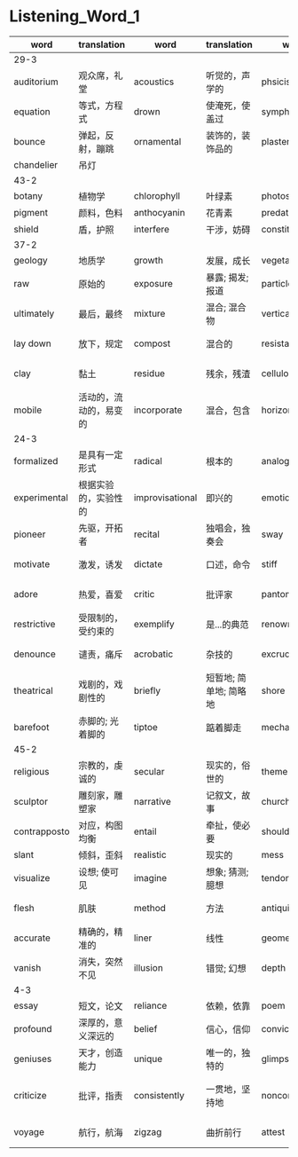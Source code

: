 # Listening_Word_1

| word         | translation            | word            | translation            | word           | translation                | word          | translation            |
| ------------ | ---------------------- | --------------- | ---------------------- | -------------- | -------------------------- | ------------- | ---------------------- |
| 29-3         |
| auditorium   | 观众席，礼堂           | acoustics       | 听觉的，声学的         | phsicist       | 物理学家                   | reverberation | 反响，反射             |
| equation     | 等式，方程式           | drown           | 使淹死，使盖过         | symphony       | 交响乐                     | racquetball   | 墙球                   |
| bounce       | 弹起，反射，蹦跳       | ornamental      | 装饰的，装饰品的       | plasterwork    | 抹灰泥工作                 | plush         | 豪华的，漂亮的         |
| chandelier   | 吊灯                   |
| 43-2         |
| botany       | 植物学                 | chlorophyll     | 叶绿素                 | photosynthesis | 光合作用                   | sugar         | 糖                     |
| pigment      | 颜料，色料             | anthocyanin     | 花青素                 | predatory      | 食肉的                     | fungi         | 真菌                   |
| shield       | 盾，护照               | interfere       | 干涉，妨碍             | constitute     | 组成，构成                 |
| 37-2         |
| geology      | 地质学                 | growth          | 发展，成长             | vegetable      | 植物               | initial       | 开始的                 |
| raw          | 原始的       | exposure        | 暴露; 揭发; 报道       | particle       | 微粒，颗粒                 | concentration | 浓度         |
| ultimately   | 最后，最终             | mixture         | 混合; 混合物           | vertically     | 垂直地; 直立地             | deplete       | 耗尽，使枯竭           |
| lay down     | 放下，规定             | compost         | 混合的                 | resistant      | 抵抗的                     | property      | 财产，属性，特性       |
| clay         | 黏土                   | residue         | 残余，残渣             | cellulose      | 纤维素，细胞膜质           | humus         | 腐殖质                 |
| mobile       | 活动的，流动的，易变的 | incorporate     | 混合，包含             | horizontally   | 水平地，横地               | deposit       | 放下; 存放，使沉淀     |
| 24-3         |
| formalized   | 是具有一定形式         | radical         | 根本的                 | analogy        | 类比，比喻                 | predecessor   | 前辈，前任             |
| experimental | 根据实验的，实验性的   | improvisational | 即兴的                 | emotion        | 情绪，强烈的情感           | intangible    | 触摸不到的，难以理解的 |
| pioneer      | 先驱，开拓者           | recital         | 独唱会，独奏会         | sway           | 倾斜，摇摆                 | gesture       | 手势，姿态             |
| motivate     | 激发，诱发             | dictate         | 口述，命令             | stiff          | 严厉的，僵硬的             | ballerina     | 芭蕾舞演员             |
| adore        | 热爱，喜爱             | critic          | 批评家                 | pantomime      | 哑剧，儿童剧               | rebellion     | 造反，反叛             |
| restrictive  | 受限制的，受约束的     | exemplify       | 是...的典范            | renowned       | 有名的，享有盛誉的         | appall        | 使厌恶，使惊骇         |
| denounce     | 谴责，痛斥             | acrobatic       | 杂技的                 | excruciating   | 使苦恼的，极度的           | critique      | 评论文章               |
| theatrical   | 戏剧的，戏剧性的       | briefly         | 短暂地; 简单地; 简略地 | shore          | 岸，滨                     | tunics        | 外衣                   |
| barefoot     | 赤脚的; 光着脚的       | tiptoe          | 踮着脚走               | mechanism      | 机制，机能                | rivalry       | 竞争，对抗，对立       |
| 45-2         |
| religious    | 宗教的，虔诚的         | secular         | 现实的，俗世的         | theme          | 主题，题目                 | portrait      | 肖像，肖画像           |
| sculptor     | 雕刻家，雕塑家         | narrative       | 记叙文，故事           | church         | 教堂，礼拜                 | realistically | 现实地，实际地         |
| contrapposto | 对应，构图均衡         | entail          | 牵扯，使必要           | shoulder       | 肩膀; 路肩                 | hip           | 臀部                   |
| slant        | 倾斜，歪斜             | realistic       | 现实的                 | mess           | 弄乱                       | proportion    | 部分，份额             |
| visualize    | 设想; 使可见           | imagine         | 想象; 猜测; 臆想       | tendon         | 筋，腱                     | muscle        | 肌肉; 力量             |
| flesh        | 肌肤                   | method          | 方法                   | antiquity      | 古老，古代; 古迹           | anatomical    | 结构的                 |
| accurate     | 精确的，精准的         | liner           | 线性                   | geometry       | 几何学; 几何形状           | coverage      | 新闻报道，信息覆盖     |
| vanish       | 消失，突然不见         | illusion        | 错觉; 幻想             | depth          | 深度                       | forefront     | 前列; 第一线           |
| 4-3          |
| essay        | 短文，论文             | reliance        | 依赖，依靠             | poem           | 诗，韵文                   | potential     | 潜在的                 |
| profound     | 深厚的，意义深远的     | belief          | 信心，信仰             | conviction     | 判罪，坚信                 | universal     | 普遍的，全体的         |
| geniuses     | 天才，创造能力         | unique          | 唯一的，独特的         | glimpse        | 一瞥，扫视                 | conformity    | 遵从，遵守             |
| criticize    | 批评，指责             | consistently    | 一贯地，坚持地         | nonconformist  | 不墨守成规的，不遵循常规者 | foolish       | 愚蠢的，荒谬的         |
| voyage       | 航行，航海             | zigzag          | 曲折前行               | attest         | 证实，证明                 | accountant    | 会计，会计师           |
